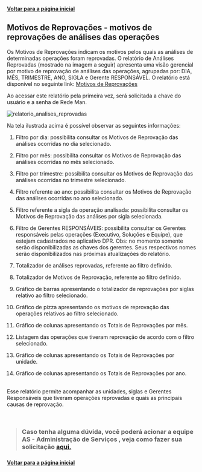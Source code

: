 <b> <a href=https://fontes.intranet.bb.com.br/ctl/publico/atendimento/-/blob/master/README.md> Voltar para a página inicial</b> </a><p>


## <b>Motivos de Reprovações - motivos de reprovações de análises das operações</b>
 Os Motivos de Reprovações indicam os motivos pelos quais as análises de determinadas operações foram reprovadas. O relatório de Análises Reprovadas (mostrado na imagem a seguir) apresenta uma visão gerencial por motivo de reprovação de análises das operações, agrupadas por: DIA, MÊS, TRIMESTRE, ANO, SIGLA e Gerente RESPONSÁVEL. O relatório está disponível no seguinte link: [Motivos de Reprovações](https://pwbi.intranet.bb.com.br/reports/powerbi/%5BP%C3%BAblica%5D/VITEC/PTT/GECIS/D45/An%C3%A1lise%20de%20Opera%C3%A7%C3%B5es%20-%20Maiores%20Motivos%20de%20Reprova%C3%A7%C3%B5es)<p>
Ao acessar este relatório pela primeira vez, será solicitada a chave do usuário e a senha de Rede Man.<p>
![relatorio_analises_reprovadas](/uploads/013f93d8584325c80ec1224f9c70a120/relatorio_analises_reprovadas.png)<p>
Na tela ilustrada acima  é possível observar as seguintes informações:<p>
1. Filtro por dia: possibilita consultar os Motivos de Reprovação das análises ocorridas no dia selecionado. 

2. Filtro por mês: possibilita consultar os Motivos de Reprovação das análises ocorridas no mês selecionado. 

3. Filtro por trimestre: possibilita consultar os Motivos de Reprovação das análises ocorridas no trimestre selecionado. 

4. Filtro referente ao ano: possibilita consultar os Motivos de Reprovação das análises ocorridas no ano selecionado.

5. Filtro referente a sigla da operação analisada: possibilita consultar os Motivos de Reprovação das análises por sigla selecionada.

6. Filtro de Gerentes RESPONSÁVEIS: possibilita consultar os Gerentes responsáveis pelas operações (Executivo, Soluções e Equipe), que estejam cadastrados no aplicativo DPR. 
Obs: no momento somente serão disponibilizadas as chaves dos gerentes. Seus respectivos nomes serão disponibilizados nas próximas atualizações do relatório.

7. Totalizador de análises reprovadas, referente ao filtro definido.

8. Totalizador de Motivos de Reprovação, referente ao filtro definido.

9. Gráfico de barras apresentando o totalizador de reprovações por siglas relativo ao filtro selecionado.

10. Gráfico de pizza apresentando os motivos de reprovação das operações relativos ao filtro selecionado.

11. Gráfico de colunas apresentando os Totais de Reprovações por mês.

12. Listagem das operações que tiveram reprovação de acordo com o filtro selecionado.

13. Gráfico de colunas apresentando os Totais de Reprovações por unidade.

14. Gráfico de colunas apresentando os Totais de Reprovações por ano.<p>
<br>
Esse relatório permite acompanhar as unidades, siglas e Gerentes Responsáveis que tiveram operações reprovadas e quais as principais causas de reprovação.<p>
<br>

> ### Caso tenha alguma dúvida, você poderá acionar a equipe AS - Administração de Serviços , veja como fazer sua solicitação <b> <a href=https://fontes.intranet.bb.com.br/ctl/publico/atendimento/-/blob/master/Cat%C3%A1logo_de_Aplica%C3%A7%C3%B5es%20/Como_Solicitar_Atendimento.md> aqui.</b></a><h3>
<b> <a href=https://fontes.intranet.bb.com.br/ctl/publico/atendimento/-/blob/master/README.md> Voltar para a página inicial</b> </a>
